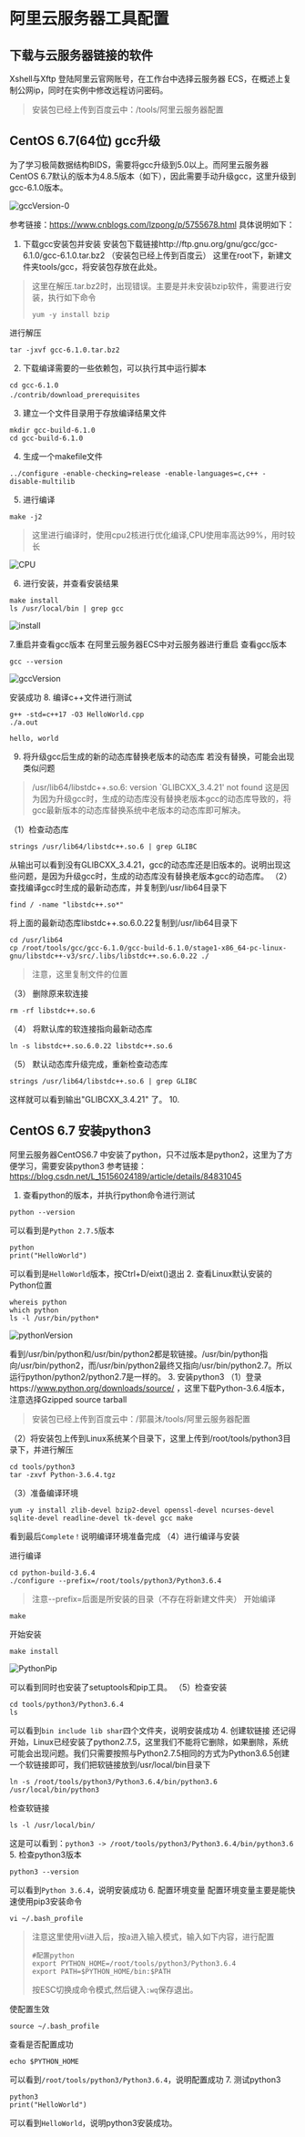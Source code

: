 # 阿里云服务器工具配置
## 下载与云服务器链接的软件
Xshell与Xftp
登陆阿里云官网账号，在工作台中选择云服务器 ECS，在概述上复制公网ip，同时在实例中修改远程访问密码。
> 安装包已经上传到百度云中：/tools/阿里云服务器配置

## CentOS 6.7(64位) gcc升级
为了学习极简数据结构BIDS，需要将gcc升级到5.0以上。而阿里云服务器CentOS 6.7默认的版本为4.8.5版本（如下），因此需要手动升级gcc，这里升级到gcc-6.1.0版本。

<img src="pic\gccVersion-0.PNG" alt="gccVersion-0"  />

参考链接：https://www.cnblogs.com/lzpong/p/5755678.html
具体说明如下：
1. 下载gcc安装包并安装
安装包下载链接http://ftp.gnu.org/gnu/gcc/gcc-6.1.0/gcc-6.1.0.tar.bz2 （安装包已经上传到百度云）
这里在root下，新建文件夹tools/gcc，将安装包存放在此处。
> 这里在解压.tar.bz2时，出现错误。主要是并未安装bzip软件，需要进行安装，执行如下命令
> ```linux
> yum -y install bzip
> ```
进行解压
```linux
tar -jxvf gcc-6.1.0.tar.bz2
```
2. 下载编译需要的一些依赖包，可以执行其中运行脚本
```linux
cd gcc-6.1.0
./contrib/download_prerequisites　
```
3. 建立一个文件目录用于存放编译结果文件
```linux
mkdir gcc-build-6.1.0
cd gcc-build-6.1.0
```
4. 生成一个makefile文件
```linux
../configure -enable-checking=release -enable-languages=c,c++ -disable-multilib
```
5. 进行编译
```linux
make -j2
```
>这里进行编译时，使用cpu2核进行优化编译,CPU使用率高达99%，用时较长

![CPU](pic\CPU.PNG)

6. 进行安装，并查看安装结果
```linux
make install
ls /usr/local/bin | grep gcc
```

![install](pic\install.PNG)

7.重启并查看gcc版本
在阿里云服务器ECS中对云服务器进行重启
查看gcc版本
```linux
gcc --version
```

![gccVersion](pic\gccVersion-1.PNG)

安装成功
8. 编译c++文件进行测试
```linux
g++ -std=c++17 -O3 HelloWorld.cpp
./a.out
```
```linux
hello, world
```
9. 将升级gcc后生成的新的动态库替换老版本的动态库
若没有替换，可能会出现类似问题
> /usr/lib64/libstdc++.so.6: version `GLIBCXX_3.4.21' not found
这是因为因为升级gcc时，生成的动态库没有替换老版本gcc的动态库导致的，将gcc最新版本的动态库替换系统中老版本的动态库即可解决。

（1）检查动态库
```linux
strings /usr/lib64/libstdc++.so.6 | grep GLIBC
```
从输出可以看到没有GLIBCXX_3.4.21，gcc的动态库还是旧版本的。说明出现这些问题，是因为升级gcc时，生成的动态库没有替换老版本gcc的动态库。
（2）查找编译gcc时生成的最新动态库，并复制到/usr/lib64目录下
```linux
find / -name "libstdc++.so*"
```
将上面的最新动态库libstdc++.so.6.0.22复制到/usr/lib64目录下
```linux
cd /usr/lib64
cp /root/tools/gcc/gcc-6.1.0/gcc-build-6.1.0/stage1-x86_64-pc-linux-gnu/libstdc++-v3/src/.libs/libstdc++.so.6.0.22 ./
```
>注意，这里复制文件的位置

（3） 删除原来软连接
```linux
rm -rf libstdc++.so.6
```
（4） 将默认库的软连接指向最新动态库
```linux
ln -s libstdc++.so.6.0.22 libstdc++.so.6
```
（5） 默认动态库升级完成，重新检查动态库
```linux
strings /usr/lib64/libstdc++.so.6 | grep GLIBC
```
这样就可以看到输出"GLIBCXX_3.4.21" 了。
10. 


## CentOS 6.7 安装python3
阿里云服务器CentOS6.7 中安装了python，只不过版本是python2，这里为了方便学习，需要安装python3
参考链接：https://blog.csdn.net/L_15156024189/article/details/84831045
1. 查看python的版本，并执行python命令进行测试
```linux
python --version
```
可以看到是`Python 2.7.5`版本
```linux
python
print("HelloWorld")
```
可以看到是`HelloWorld`版本，按Ctrl+D/eixt()退出
2. 查看Linux默认安装的Python位置
```linux
whereis python
which python
ls -l /usr/bin/python*
```

![pythonVersion](pic\pythonVersion-0.PNG)

看到/usr/bin/python和/usr/bin/python2都是软链接。/usr/bin/python指向/usr/bin/python2，而/usr/bin/python2最终又指向/usr/bin/python2.7。所以运行python/python2/python2.7是一样的。
3. 安装python3
    （1）登录https://www.python.org/downloads/source/ ，这里下载Python-3.6.4版本，注意选择Gzipped source tarball

  > 安装包已经上传到百度云中：/郭晨沐/tools/阿里云服务器配置

  （2）将安装包上传到Linux系统某个目录下，这里上传到/root/tools/python3目录下，并进行解压
```linux
cd tools/python3
tar -zxvf Python-3.6.4.tgz
```
（3）准备编译环境
```linux
yum -y install zlib-devel bzip2-devel openssl-devel ncurses-devel sqlite-devel readline-devel tk-devel gcc make
```
看到最后`Complete！`说明编译环境准备完成
（4）进行编译与安装 

进行编译
```linux
cd python-build-3.6.4
./configure --prefix=/root/tools/python3/Python3.6.4
```
> 注意--prefix=后面是所安装的目录（不存在将新建文件夹）
开始编译
```linux
make
```
开始安装
```linux
make install
```

![PythonPip](pic\PythonPip.PNG)

可以看到同时也安装了setuptools和pip工具。
（5）检查安装
```linux
cd tools/python3/Python3.6.4
ls
```
可以看到`bin include lib shar`四个文件夹，说明安装成功
4. 创建软链接
还记得开始，Linux已经安装了python2.7.5，这里我们不能将它删除，如果删除，系统可能会出现问题。我们只需要按照与Python2.7.5相同的方式为Python3.6.5创建一个软链接即可，我们把软链接放到/usr/local/bin目录下
```linux
ln -s /root/tools/python3/Python3.6.4/bin/python3.6 /usr/local/bin/python3
```
检查软链接
```linux
ls -l /usr/local/bin/
```
这是可以看到：`python3 -> /root/tools/python3/Python3.6.4/bin/python3.6` 
5. 检查python3版本
```linux
python3 --version
```
可以看到`Python 3.6.4`，说明安装成功
6. 配置环境变量
配置环境变量主要是能快速使用pip3安装命令
```linux
vi ~/.bash_profile
```
> 注意这里使用vi进入后，按a进入输入模式，输入如下内容，进行配置
> ```linux
> #配置python
> export PYTHON_HOME=/root/tools/python3/Python3.6.4
> export PATH=$PYTHON_HOME/bin:$PATH
> ```
> 按ESC切换成命令模式,然后键入`:wq`保存退出。

使配置生效
```linux
source ~/.bash_profile
```
查看是否配置成功
```linux
echo $PYTHON_HOME
```
可以看到`/root/tools/python3/Python3.6.4`，说明配置成功
7. 测试python3
```linux
python3
print("HelloWorld")
```
可以看到`HelloWorld`，说明python3安装成功。

